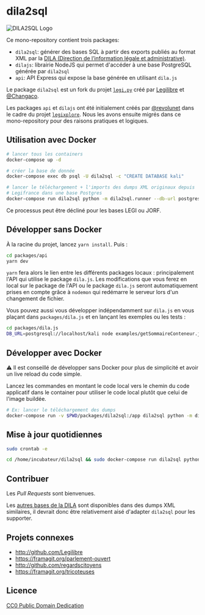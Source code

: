 # dila2sql

![DILA2SQL Logo](https://i.imgur.com/wS0w4lO.png)

Ce mono-repository contient trois packages:

- `dila2sql`: générer des bases SQL à partir des exports publiés au format XML par la [DILA (Direction de l’information légale et administrative)][dila].
- `dilajs`: librairie NodeJS qui permet d'accéder à une base PostgreSQL générée par `dila2sql`
- `api`: API Express qui expose la base générée en utilisant `dila.js`

Le package `dila2sql` est un fork du projet [`legi.py`][legi.py] créé par [Legilibre][legilibre] et [@Changaco][changaco].

Les packages `api` et `dilajs` ont été initialement créés par [@revolunet][revolunet] dans le cadre du projet [`legixplore`][legixplore].
Nous les avons ensuite migrés dans ce mono-repository pour des raisons pratiques et logiques.

## Utilisation avec Docker

```bash
# lancer tous les containers
docker-compose up -d

# créer la base de donnée
docker-compose exec db psql -U dila2sql -c "CREATE DATABASE kali"

# lancer le téléchargement + l'imports des dumps XML originaux depuis
# Legifrance dans une base Postgres
docker-compose run dila2sql python -m dila2sql.runner --db-url postgresql://dila2sql:dila2sql@db/kali --base KALI --raw
```

Ce processus peut être décliné pour les bases LEGI ou JORF.

## Développer sans Docker

À la racine du projet, lancez `yarn install`. Puis :

```sh
cd packages/api
yarn dev
```

`yarn` fera alors le lien entre les différents packages locaux : principalement l'API qui utilise le package `dila.js`.
Les modifications que vous ferez en local sur le package de l'API ou le package `dila.js` seront automatiquement prises en compte grâce à `nodemon` qui redémarre le serveur lors d'un changement de fichier.

Vous pouvez aussi vous développer indépendamment sur `dila.js` en vous plaçant dans `packages/dila.js` et en lançant les exemples ou les tests :

```sh
cd packages/dila.js
DB_URL=postgresql://localhost/kali node examples/getSommaireConteneur.js
```

## Développer avec Docker

⚠️ Il est conseillé de développer sans Docker pour plus de simplicité et avoir un live reload du code simple.

Lancez les commandes en montant le code local vers le chemin du code applicatif dans le container pour utiliser le code local plutôt que celui de l'image buildée.

```bash
# Ex: lancer le téléchargement des dumps
docker-compose run -v $PWD/packages/dila2sql:/app dila2sql python -m dila2sql.download --base KALI
```

## Mise à jour quotidiennes

```sh
sudo crontab -e

cd /home/incubateur/dila2sql && sudo docker-compose run dila2sql python -m dila2sql.runner --db-url postgresql://dila2sql:dila2sql@db/kali --base KALI --raw
```

## Contribuer

Les _Pull Requests_ sont bienvenues.

Les [autres bases de la DILA][dila-bases] sont disponibles dans des dumps XML similaires, il devrait donc être relativement aisé d'adapter `dila2sql` pour les supporter.

## Projets connexes

- http://github.com/Legilibre
- https://framagit.org/parlement-ouvert
- http://github.com/regardscitoyens
- https://framagit.org/tricoteuses

## Licence

[CC0 Public Domain Dedication](http://creativecommons.org/publicdomain/zero/1.0/)

[dila]: http://www.dila.premier-ministre.gouv.fr/
[legi.py]: https://github.com/Legilibre/legi.py/
[legilibre]: https://github.com/Legilibre
[changaco]: https://github.com/Changaco
[revolunet]: https://github.com/revolunet
[legixplore]: https://github.com/SocialGouv/legixplore/
[dila-bases]: https://www.dila.premier-ministre.gouv.fr/repertoire-des-informations-publiques/les-donnees-juridiques
